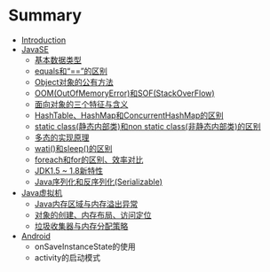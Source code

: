 # Summary

* [Introduction](README.md)
* [JavaSE](test.md)
  * [基本数据类型](test/ji-ben-shu-ju-lei-xing.md)
  * [equals和“==”的区别](test/equalshe-201c3d3d-201d-de-qu-bie.md)
  * [Object对象的公有方法](test/objectdui-xiang-de-gong-you-fang-fa.md)
  * [OOM\(OutOfMemoryError\)和SOF\(StackOverFlow\)](test/oomoutofmemoryerrorhe-sof-stackoverflow.md)
  * [面向对象的三个特征与含义](test/mian-xiang-dui-xiang-de-san-ge-te-zheng-yu-han-yi.md)
  * [HashTable、HashMap和ConcurrentHashMap的区别](test/hashtablehashmaphe-concurrenthashmap-de-qu-bie.md)
  * [static class\(静态内部类\)和non static class\(非静态内部类\)的区别](test/static-classjing-tai-nei-bu-7c7b29-he-non-static-class-fei-jing-tai-nei-bu-7c7b29-de-qu-bie.md)
  * [多态的实现原理](test/duo-tai-de-shi-xian-yuan-li.md)
  * [wati\(\)和sleep\(\)的区别](test/watihe-sleepde-qu-bie.md)
  * [foreach和for的区别、效率对比](test/foreachhe-for-de-qu-bie.md)
  * [JDK1.5 ~ 1.8新特性](test/jdk151718xin-te-xing.md)
  * [Java序列化和反序列化\(Serializable\)](test/javaxu-lie-hua-he-fan-xu-lie-531628-serializable.md)
* [Java虚拟机](javaxu-ni-ji.md)
  * [Java内存区域与内存溢出异常](javaxu-ni-ji/javanei-cun-qu-yu-yu-nei-cun-yi-chu-yi-chang.md)
  * [对象的创建、内存布局、访问定位](javaxu-ni-ji/dui-xiang-de-chuang-jian-3001-nei-cun-bu-ju-3001-fang-wen-ding-wei.md)
  * [垃圾收集器与内存分配策略](javaxu-ni-ji/la-ji-shou-ji-qi-yu-nei-cun-fen-pei-ce-lve.md)
* [Android](android.md)
  * onSaveInstanceState的使用
  * activity的启动模式

